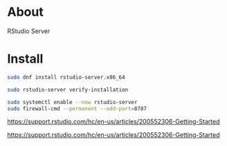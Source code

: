 # About

RStudio Server

# Install

```bash
sudo dnf install rstudio-server.x86_64

sudo rstudio-server verify-installation

sudo systemctl enable --now rstudio-server
sudo firewall-cmd --permanent --add-port=8787
```

https://support.rstudio.com/hc/en-us/articles/200552306-Getting-Started

https://support.rstudio.com/hc/en-us/articles/200552306-Getting-Started